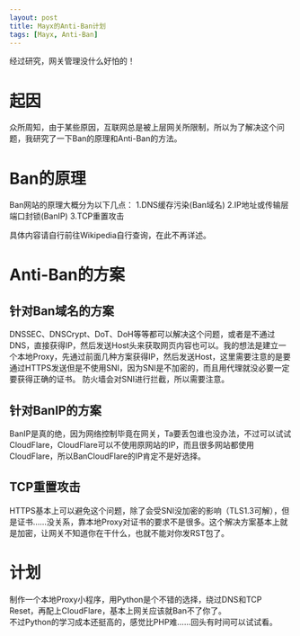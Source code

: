 ```yaml
---
layout: post
title: Mayx的Anti-Ban计划
tags: [Mayx, Anti-Ban]
---
```


经过研究，网关管理没什么好怕的！<!--more-->   

# 起因
  众所周知，由于某些原因，互联网总是被上层网关所限制，所以为了解决这个问题，我研究了一下Ban的原理和Anti-Ban的方法。
  
# Ban的原理
  Ban网站的原理大概分为以下几点：
  1.DNS缓存污染(Ban域名)
  2.IP地址或传输层端口封锁(BanIP)
  3.TCP重置攻击
  
  具体内容请自行前往Wikipedia自行查询，在此不再详述。
  
# Anti-Ban的方案
## 针对Ban域名的方案
  DNSSEC、DNSCrypt、DoT、DoH等等都可以解决这个问题，或者是不通过DNS，直接获得IP，然后发送Host头来获取网页内容也可以。我的想法是建立一个本地Proxy，先通过前面几种方案获得IP，然后发送Host，这里需要注意的是要通过HTTPS发送但是不使用SNI，因为SNI是不加密的，而且用代理就没必要一定要获得正确的证书。
  防火墙会对SNI进行拦截，所以需要注意。
  
## 针对BanIP的方案
  BanIP是真的绝，因为网络控制毕竟在网关，Ta要丢包谁也没办法，不过可以试试CloudFlare，CloudFlare可以不使用原网站的IP，而且很多网站都使用CloudFlare，所以BanCloudFlare的IP肯定不是好选择。
  
## TCP重置攻击
  HTTPS基本上可以避免这个问题，除了会受SNI没加密的影响（TLS1.3可解），但是证书……没关系，靠本地Proxy对证书的要求不是很多。这个解决方案基本上就是加密，让网关不知道你在干什么，也就不能对你发RST包了。
  
# 计划
  制作一个本地Proxy小程序，用Python是个不错的选择，绕过DNS和TCP Reset，再配上CloudFlare，基本上网关应该就Ban不了你了。   
  不过Python的学习成本还挺高的，感觉比PHP难……回头有时间可以试试看。
